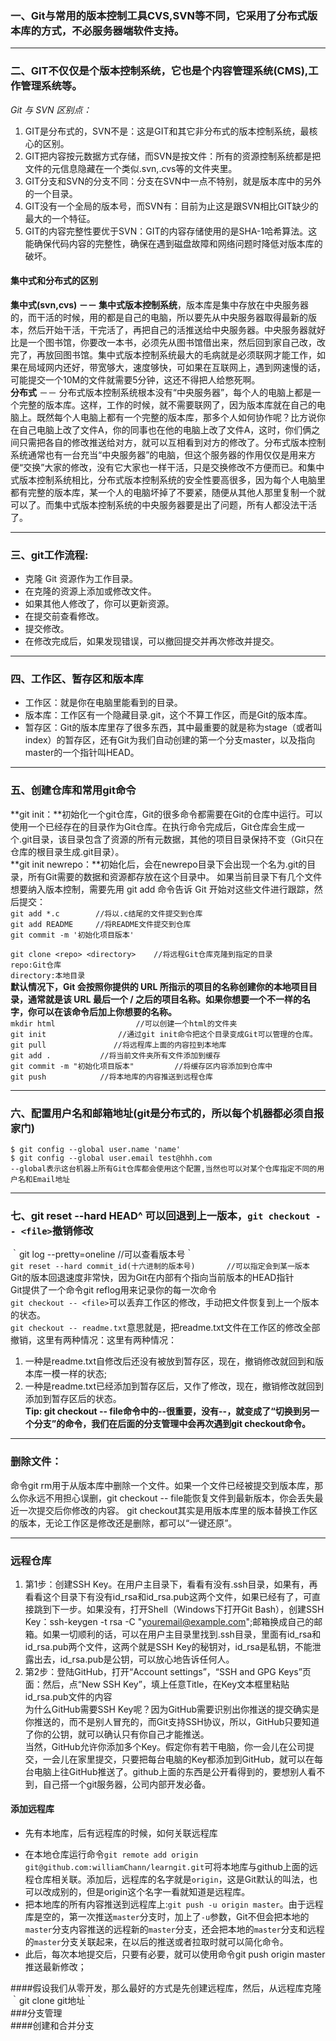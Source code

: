 ### 一、Git与常用的版本控制工具CVS,SVN等不同，它采用了分布式版本库的方式，不必服务器端软件支持。
***
### 二、GIT不仅仅是个版本控制系统，它也是个内容管理系统(CMS),工作管理系统等。
*Git 与 SVN 区别点：*  
1. GIT是分布式的，SVN不是：这是GIT和其它非分布式的版本控制系统，最核心的区别。  
2. GIT把内容按元数据方式存储，而SVN是按文件：所有的资源控制系统都是把文件的元信息隐藏在一个类似.svn,.cvs等的文件夹里。  
3. GIT分支和SVN的分支不同：分支在SVN中一点不特别，就是版本库中的另外的一个目录。  
4. GIT没有一个全局的版本号，而SVN有：目前为止这是跟SVN相比GIT缺少的最大的一个特征。  
5. GIT的内容完整性要优于SVN：GIT的内容存储使用的是SHA-1哈希算法。这能确保代码内容的完整性，确保在遇到磁盘故障和网络问题时降低对版本库的破坏。  

#### 集中式和分布式的区别  
**集中式(svn,cvs) －－ 集中式版本控制系统**，版本库是集中存放在中央服务器的，而干活的时候，用的都是自己的电脑，所以要先从中央服务器取得最新的版本，然后开始干活，干完活了，再把自己的活推送给中央服务器。中央服务器就好比是一个图书馆，你要改一本书，必须先从图书馆借出来，然后回到家自己改，改完了，再放回图书馆。集中式版本控制系统最大的毛病就是必须联网才能工作，如果在局域网内还好，带宽够大，速度够快，可如果在互联网上，遇到网速慢的话，可能提交一个10M的文件就需要5分钟，这还不得把人给憋死啊。  
**分布式** －－ 分布式版本控制系统根本没有“中央服务器”，每个人的电脑上都是一个完整的版本库。这样，工作的时候，就不需要联网了，因为版本库就在自己的电脑上。既然每个人电脑上都有一个完整的版本库，那多个人如何协作呢？比方说你在自己电脑上改了文件A，你的同事也在他的电脑上改了文件A，这时，你们俩之间只需把各自的修改推送给对方，就可以互相看到对方的修改了。分布式版本控制系统通常也有一台充当“中央服务器”的电脑，但这个服务器的作用仅仅是用来方便“交换”大家的修改，没有它大家也一样干活，只是交换修改不方便而已。和集中式版本控制系统相比，分布式版本控制系统的安全性要高很多，因为每个人电脑里都有完整的版本库，某一个人的电脑坏掉了不要紧，随便从其他人那里复制一个就可以了。而集中式版本控制系统的中央服务器要是出了问题，所有人都没法干活了。      
***
### 三、git工作流程:  
* 克隆 Git 资源作为工作目录。  
* 在克隆的资源上添加或修改文件。
* 如果其他人修改了，你可以更新资源。
* 在提交前查看修改。
* 提交修改。
* 在修改完成后，如果发现错误，可以撤回提交并再次修改并提交。  
***
### 四、工作区、暂存区和版本库
+ 工作区：就是你在电脑里能看到的目录。
+ 版本库：工作区有一个隐藏目录.git，这个不算工作区，而是Git的版本库。
+ 暂存区：Git的版本库里存了很多东西，其中最重要的就是称为stage（或者叫index）的暂存区，还有Git为我们自动创建的第一个分支master，以及指向master的一个指针叫HEAD。
***
### 五、创建仓库和常用git命令
**git init：**初始化一个git仓库，Git的很多命令都需要在Git的仓库中运行。可以使用一个已经存在的目录作为Git仓库。在执行命令完成后，Git仓库会生成一个.git目录，该目录包含了资源的所有元数据，其他的项目目录保持不变（Git只在仓库的根目录生成.git目录）。  
**git init newrepo：**初始化后，会在newrepo目录下会出现一个名为.git的目录，所有Git需要的数据和资源都存放在这个目录中。
如果当前目录下有几个文件想要纳入版本控制，需要先用 git add 命令告诉 Git 开始对这些文件进行跟踪，然后提交：  
`git add *.c        //将以.c结尾的文件提交到仓库`  
`git add README     //将README文件提交到仓库`  
`git commit -m '初始化项目版本'`

`git clone <repo> <directory>    //将远程Git仓库克隆到指定的目录`   
`repo:Git仓库`  
`directory:本地目录`  
**默认情况下，Git 会按照你提供的 URL 所指示的项目的名称创建你的本地项目目录，通常就是该 URL 最后一个 / 之后的项目名称。如果你想要一个不一样的名字，你可以在该命令后加上你想要的名称。**  
`mkdir html                  //可以创建一个html的文件夹`  
`git init                //通过git init命令把这个目录变成Git可以管理的仓库。`  
`git pull               //将远程库上面的内容拉到本地库`  
`git add .           //将当前文件夹所有文件添加到缓存`  
`git commit -m "初始化项目版本"         //将缓存区内容添加到仓库中`  
`git push            //将本地库的内容推送到远程仓库`

***
### 六、配置用户名和邮箱地址(git是分布式的，所以每个机器都必须自报家门)  
`$ git config --global user.name 'name'`  
`$ git config --global user.email test@hhh.com`  
`--global表示这台机器上所有Git仓库都会使用这个配置,当然也可以对某个仓库指定不同的用户名和Email地址`

***
### 七、git reset --hard HEAD^ 可以回退到上一版本，`git checkout -- <file>`撤销修改  
｀git log --pretty=oneline    //可以查看版本号｀  
`git reset --hard commit_id(十六进制的版本号)       //可以指定会到某一版本`  
Git的版本回退速度非常快，因为Git在内部有个指向当前版本的HEAD指针  
Git提供了一个命令git reflog用来记录你的每一次命令  
`git checkout -- <file>`可以丢弃工作区的修改，手动把文件恢复到上一个版本的状态。  
`git checkout -- readme.txt`意思就是，把readme.txt文件在工作区的修改全部撤销，这里有两种情况：这里有两种情况：  
1. 一种是readme.txt自修改后还没有被放到暂存区，现在，撤销修改就回到和版本库一模一样的状态;
2. 一种是readme.txt已经添加到暂存区后，又作了修改，现在，撤销修改就回到添加到暂存区后的状态。  
**Tip: git checkout -- file命令中的--很重要，没有--，就变成了“切换到另一个分支”的命令，我们在后面的分支管理中会再次遇到git checkout命令。**

***
### 删除文件：  
命令git rm用于从版本库中删除一个文件。如果一个文件已经被提交到版本库，那么你永远不用担心误删，git checkout -- file能恢复文件到最新版本，你会丢失最近一次提交后你修改的内容。 git checkout其实是用版本库里的版本替换工作区的版本，无论工作区是修改还是删除，都可以“一键还原”。 

***
### 远程仓库  
1. 第1步：创建SSH Key。在用户主目录下，看看有没有.ssh目录，如果有，再看看这个目录下有没有id_rsa和id_rsa.pub这两个文件，如果已经有了，可直接跳到下一步。如果没有，打开Shell（Windows下打开Git Bash），创建SSH Key：ssh-keygen -t rsa -C "youremail@example.com";邮箱换成自己的邮箱。如果一切顺利的话，可以在用户主目录里找到.ssh目录，里面有id_rsa和id_rsa.pub两个文件，这两个就是SSH Key的秘钥对，id_rsa是私钥，不能泄露出去，id_rsa.pub是公钥，可以放心地告诉任何人。  
2. 第2步：登陆GitHub，打开“Account settings”，“SSH and GPG Keys”页面：然后，点“New SSH Key”，填上任意Title，在Key文本框里粘贴id_rsa.pub文件的内容  
为什么GitHub需要SSH Key呢？因为GitHub需要识别出你推送的提交确实是你推送的，而不是别人冒充的，而Git支持SSH协议，所以，GitHub只要知道了你的公钥，就可以确认只有你自己才能推送。  
当然，GitHub允许你添加多个Key。假定你有若干电脑，你一会儿在公司提交，一会儿在家里提交，只要把每台电脑的Key都添加到GitHub，就可以在每台电脑上往GitHub推送了。github上面的东西是公开看得到的，要想别人看不到，自己搭一个git服务器，公司内部开发必备。  
#### 添加远程库  
+ 先有本地库，后有远程库的时候，如何关联远程库  
- 在本地仓库运行命令`git remote add origin git@github.com:williamChann/learngit.git`可将本地库与github上面的远程仓库相关联。添加后，远程库的名字就是`origin`，这是Git默认的叫法，也可以改成别的，但是origin这个名字一看就知道是远程库。  
- 把本地库的所有内容推送到远程库上:`git push -u origin master`。由于远程库是空的，第一次推送`master`分支时，加上了`-u`参数，Git不但会把本地的`master`分支内容推送的远程新的`master`分支，还会把本地的`master`分支和远程的`master`分支关联起来，在以后的推送或者拉取时就可以简化命令。  
- 此后，每次本地提交后，只要有必要，就可以使用命令git push origin master推送最新修改；  

####假设我们从零开发，那么最好的方式是先创建远程库，然后，从远程库克隆｀git clone git地址｀  
###分支管理  
####创建和合并分支
